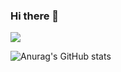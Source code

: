 ### Hi there 👋


![](https://komarev.com/ghpvc/?username=VinSyahputra&label=PROFILE+VIEWS)

![Anurag's GitHub stats](https://github-readme-stats.vercel.app/api?username=VinSyahputra&show_icons=true&theme=radical)
